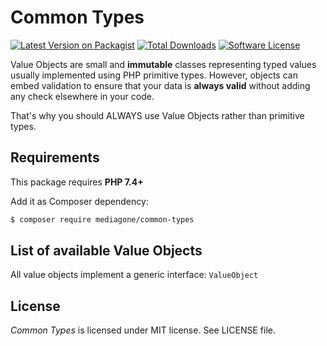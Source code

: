 # Common Types

[![Latest Version on Packagist][ico-version]][link-packagist]
[![Total Downloads][ico-downloads]][link-downloads]
[![Software License][ico-license]](LICENSE)

Value Objects are small and **immutable** classes representing typed values usually implemented using PHP primitive types. However, objects can embed validation to ensure that your data is **always valid** without adding any check elsewhere in your code.

That's why you should ALWAYS use Value Objects rather than primitive types.


## Requirements
This package requires **PHP 7.4+**

Add it as Composer dependency:
```sh
$ composer require mediagone/common-types
```


## List of available Value Objects

All value objects implement a generic interface: `ValueObject`


## License

_Common Types_ is licensed under MIT license. See LICENSE file.



[ico-version]: https://img.shields.io/packagist/v/mediagone/common-types.svg
[ico-downloads]: https://img.shields.io/packagist/dt/mediagone/common-types.svg
[ico-license]: https://img.shields.io/badge/license-MIT-brightgreen.svg

[link-packagist]: https://packagist.org/packages/mediagone/common-types
[link-downloads]: https://packagist.org/packages/mediagone/common-types
